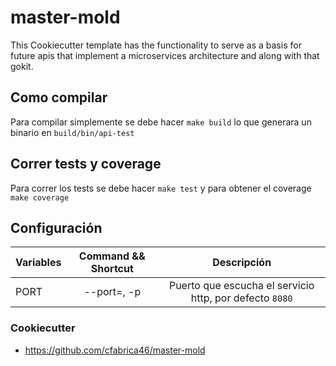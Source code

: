 # master-mold

This Cookiecutter template has the functionality to serve as a basis for future apis that implement a microservices architecture and along with that gokit.

## Como compilar

Para compilar simplemente se debe hacer `make build` lo que generara un binario en `build/bin/api-test`

## Correr tests y coverage

Para correr los tests se debe hacer `make test` y para obtener el coverage `make coverage`

## Configuración

| Variables       |  Command && Shortcut   |                Descripción                |
| --------------- | :--------------------: | :---------------------------------------: |
| PORT            |      --port=, -p       | Puerto que escucha el servicio http, por defecto `8080`         |


### Cookiecutter
* https://github.com/cfabrica46/master-mold

